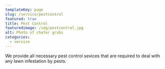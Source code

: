 ```yaml
---
templateKey: page
slug: /service/pestcontrol
featured: true
title: Pest Control
featuredimage: /img/pestcontrol.jpg
alt: Photo of chafer grubs
categories:
  - service
---
```


We provide all necessary pest control sevices that are required to deal with any lawn infestation by pests. 
